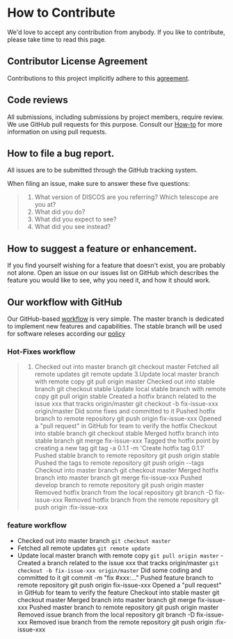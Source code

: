 # How to Contribute

We'd love to accept any contribution from anybody. If you like to contribute, please take time to 
read this page.

## Contributor License Agreement

Contributions to this project implicitly adhere to this [agreement](https://discos.readthedocs.io/en/latest/license.html).

## Code reviews

All submissions, including submissions by project members, require review. We
use GitHub pull requests for this purpose. Consult our
[How-to](https://discos.readthedocs.io/en/latest/developer/howto/github/branch_and_merge.html#generating-a-pull-request) for more
information on using pull requests.

## How to file a bug report.

All issues are to be submitted through the GitHub tracking system.

When filing an issue, make sure to answer these five questions:

> 1. What version of DISCOS are you referring? Which telescope are you at?
> 2. What did you do?
> 3. What did you expect to see?
> 4. What did you see instead?

## How to suggest a feature or enhancement.

If you find yourself wishing for a feature that doesn't exist, you are probably not alone. 
Open an issue on our issues list on GitHub which describes the feature you would like to see, 
why you need it, and how it should work.

## Our workflow with GitHub

Our GitHub-based [workflow](https://discos.readthedocs.io/en/latest/developer/howto/github/index.html)  is very simple. The master branch is dedicated to implement new features and capabilities.
The stable branch will be used for software releses according our [policy](https://discos.readthedocs.io/en/latest/developer/releasing.html)

### Hot-Fixes workflow

> 1. Checked out into master branch
git checkout master
Fetched all remote updates
git remote update
3.Update local master branch with remote copy
git pull origin master
Checked out into stable branch
git checkout stable
Update local stable branch with remote copy
git pull origin stable
Created a hotfix branch related to the issue xxx that tracks origin/master
git checkout -b fix-issue-xxx origin/master
Did some fixes and committed to it
Pushed hotfix branch to remote repository
git push origin fix-issue-xxx
Opened a "pull request" in GitHub for team to verify the hotfix
Checkout into stable branch
git checkout stable
Merged hotfix branch into stable branch
git merge fix-issue-xxx
Tagged the hotfix point by creating a new tag
git tag -a 0.1.1 -m 'Create hotfix tag 0.1.1'
Pushed stable branch to remote repository
git push origin stable
Pushed the tags to remote repository
git push origin --tags
Checkout into master branch
git checkout master
Merged hotfix branch into master branch
git merge fix-issue-xxx
Pushed develop branch to remote repository
git push origin master
Removed hotfix branch from the local repository
git branch -D fix-issue-xxx
Removed hotfix branch from the remote repository
git push origin :fix-issue-xxx

### feature workflow

- Checked out into master branch
`git checkout master`
- Fetched all remote updates
`git remote update`
- Update local master branch with remote copy
`git pull origin master`
-Created a branch related to the issue xxx that tracks origin/master
`git checkout -b fix-issue-xxx origin/master`
Did some coding and committed to it
git commit -m "fix #xxx:…"
Pushed feature branch to remote repository
git push origin fix-issue-xxx
Opened a "pull request" in GitHub for team to verify the feature
Checkout into stable master
git checkout master
Merged branch into master branch
git merge fix-issue-xxx
Pushed master branch to remote repository
git push origin master
Removed issue branch from the local repository
git branch -D fix-issue-xxx
Removed isue branch from the remote repository
git push origin :fix-issue-xxx


